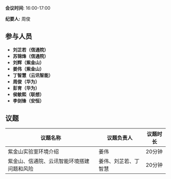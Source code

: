 **会议时间**: 16:00-17:00

**纪要人:** 周俊

## 参与人员
-  **刘芷若（信通院）** 
-  **苏锦烽（信通院）** 
-  **刘辉（紫金山）** 
-  **姜伟（紫金山）** 
-  **丁智慧（云讯智能）** 
-  **周俊（华为）** 
-  **彭育（华为）** 
-  **侯敏熙（联想）** 
-  **李剑锋（安恒）**

## 议题

议题名称 | 议题负责人  | 议题时长
---- | ----  |   ---- 
紫金山实验室环境介绍 | 姜伟 | 20分钟
紫金山、信通院、云讯智能环境搭建问题和风险 | 姜伟、刘芷若、丁智慧 | 20分钟